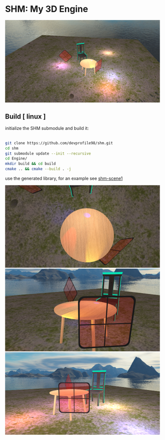 # SHM: My 3D Engine

![alt text](https://github.com/devprofile98/shm-scene1/blob/main/images/scene2.png?raw=true) 

## Build [ linux ]
initialize the SHM submodule and build it:
```bash

git clone https://github.com/devprofile98/shm.git
cd shm
git submodule update --init --recursive
cd Engine/
mkdir build && cd build
cmake .. && cmake --build . -j
```

use the generated library, for an example see [shm-scene1](https://github.com/devprofile98/shm-scene1.git)

![alt text](https://github.com/devprofile98/shm-scene1/blob/main/images/scene3.png?raw=true) 
![alt text](https://github.com/devprofile98/shm-scene1/blob/main/images/scene4.png?raw=true) 
![alt text](https://github.com/devprofile98/shm-scene1/blob/main/images/scene1.png?raw=true) 


